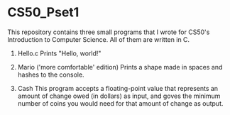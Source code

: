 # CS50_Pset1
This repository contains three small programs that I wrote for CS50's Introduction to Computer Science. All of them are written in C.

1. Hello.c
Prints "Hello, world!"

2. Mario ('more comfortable' edition)
Prints a shape made in spaces and hashes to the console.

3. Cash
This program accepts a floating-point value that represents an amount of change owed (in dollars) as input, and goves the minimum number of coins you would need for that amount of change as output.
